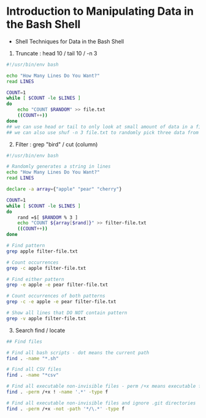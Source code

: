 # Introduction to Manipulating Data in the Bash Shell
  
- Shell Techniques for Data in the Bash Shell  
1. Truncate : head 10 / tail 10 / -n 3  
```bash
#!/usr/bin/env bash

echo "How Many Lines Do You Want?"
read LINES

COUNT=1
while [ $COUNT -le $LINES ]
do
    echo "COUNT $RANDOM" >> file.txt
    ((COUNT++))
done
## we can use head or tail to only look at small amount of data in a file
## we can also use shuf -n 3 file.txt to randomly pick three data from a file
```
  
2. Filter : grep "bird" / cut (column)
```bash
#!/usr/bin/env bash

# Randomly generates a string in lines
echo "How Many Lines Do You Want?"
read LINES

declare -a array={"apple" "pear" "cherry"}

COUNT=1
while [ $COUNT -le $LINES ]
do
    rand =$[ $RANDOM % 3 ]
    echo "COUNT ${array[$rand]}" >> filter-file.txt
    ((COUNT++))
done

# Find pattern 
grep apple filter-file.txt

# Count occurrences 
grep -c apple filter-file.txt

# Find either pattern
grep -e apple -e pear filter-file.txt

# Count occurrences of both patterns 
grep -c -e apple -e pear filter-file.txt

# Show all lines that DO NOT contain pattern
grep -v apple filter-file.txt
```
  
3. Search find / locate
```bash 
## Find files

# Find all bash scripts - dot means the current path 
find . -name "*.sh"

# Find all CSV files
find . -name "*csv"

# Find all executable non-invisible files - perm /+x means executable file  
find . -perm /+x ! -name '.*' -type f

# Find all executable non-invisible files and ignore .git directories
find . -perm /+x -not -path '*/\.*' -type f
```

